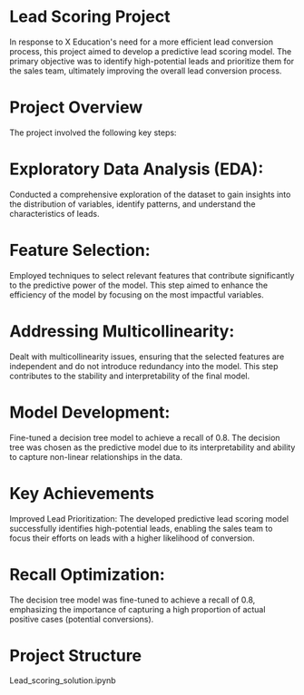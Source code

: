 # Lead Scoring Project

In response to X Education's need for a more efficient lead conversion process, this project aimed to develop a predictive lead scoring model. The primary objective was to identify high-potential leads and prioritize them for the sales team, ultimately improving the overall lead conversion process.

# Project Overview
The project involved the following key steps:

# Exploratory Data Analysis (EDA):
Conducted a comprehensive exploration of the dataset to gain insights into the distribution of variables, identify patterns, and understand the characteristics of leads.

# Feature Selection:
Employed techniques to select relevant features that contribute significantly to the predictive power of the model. This step aimed to enhance the efficiency of the model by focusing on the most impactful variables.

# Addressing Multicollinearity:
Dealt with multicollinearity issues, ensuring that the selected features are independent and do not introduce redundancy into the model. This step contributes to the stability and interpretability of the final model.

# Model Development:
Fine-tuned a decision tree model to achieve a recall of 0.8. The decision tree was chosen as the predictive model due to its interpretability and ability to capture non-linear relationships in the data.

# Key Achievements
Improved Lead Prioritization:
The developed predictive lead scoring model successfully identifies high-potential leads, enabling the sales team to focus their efforts on leads with a higher likelihood of conversion.

# Recall Optimization:
The decision tree model was fine-tuned to achieve a recall of 0.8, emphasizing the importance of capturing a high proportion of actual positive cases (potential conversions).

# Project Structure

Lead_scoring_solution.ipynb